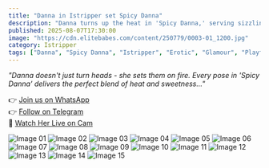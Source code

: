```yaml
---
title: "Danna in Istripper set Spicy Danna"
description: "Danna turns up the heat in 'Spicy Danna,' serving sizzling looks that blend playful seduction with irresistible charm in this fiery photoset."
published: 2025-08-07T17:30:00
image: "https://cdn.elitebabes.com/content/250779/0003-01_1200.jpg"
category: Istripper
tags: ["Danna", "Spicy Danna", "Istripper", "Erotic", "Glamour", "Playful"]
---
```


*"Danna doesn't just turn heads - she sets them on fire. Every pose in 'Spicy Danna' delivers the perfect blend of heat and sweetness..."*

👉 [Join us on WhatsApp](https://redirecting-kappa.vercel.app/)  
👉 [Follow on Telegram](https://redirecting-kappa.vercel.app/)  
🔞 [Watch Her Live on Cam](https://redirecting-kappa.vercel.app/)  

![Image 01](https://cdn.elitebabes.com/content/250779/0003-01_1200.jpg)
![Image 02](https://cdn.elitebabes.com/content/250779/0003-02_1200.jpg)
![Image 03](https://cdn.elitebabes.com/content/250779/0003-03_1200.jpg)
![Image 04](https://cdn.elitebabes.com/content/250779/0003-04_1200.jpg)
![Image 05](https://cdn.elitebabes.com/content/250779/0003-05_1200.jpg)
![Image 06](https://cdn.elitebabes.com/content/250779/0003-06_1200.jpg)
![Image 07](https://cdn.elitebabes.com/content/250779/0003-07_1200.jpg)
![Image 08](https://cdn.elitebabes.com/content/250779/0003-08_1200.jpg)
![Image 09](https://cdn.elitebabes.com/content/250779/0003-09_1200.jpg)
![Image 10](https://cdn.elitebabes.com/content/250779/0003-10_1200.jpg)
![Image 11](https://cdn.elitebabes.com/content/250779/0003-11_1200.jpg)
![Image 12](https://cdn.elitebabes.com/content/250779/0003-12_1200.jpg)
![Image 13](https://cdn.elitebabes.com/content/250779/0003-13_1200.jpg)
![Image 14](https://cdn.elitebabes.com/content/250779/0003-14_1200.jpg)
![Image 15](https://cdn.elitebabes.com/content/250779/0003-15_1200.jpg)